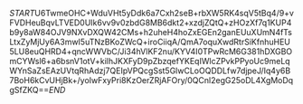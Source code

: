 $START$U6TwmeOHC+WduVHt5yDdk6a7Cxh2seB+rbXW5RK4sqV5tBq4/9+vFVDHeuBqvLTVED0UIk6vv9v0zbdG8MB6dkt2+xzdjZQtQ+zHOzXf7q1KUP4b9y8aW84OJV9NXvDXQW42CMs+h2uheH4hoZxEGEn2ganEUuXUmN4fTsLtxZyMjUy6A3mwI5uTNzBKoZWcQ+iroCiiqA/QmA7oquXwdRtrSiKfnhuHEU5LU8euQHRD4+qncWWVbC/Ji34hVlKF2nu/KYV4I0TPwRcM6G381hDXGBOmCYWsl6+a6bsnV1otV+kilhJKXFyD9pZbzqefYKEqIWlcZPvkPPyoUc9meLqWYnSaZsEAzUVtqRhAdzj7QEIpVPQcgSst5GlwCLoOQDDLfw7djpeJ/Iq4y6B7BoH6kCvUHjBk+/yoIwFxyPri8KzOerZRjAFOry/0QCnl2egG25oDL4XgMoDqgSfZKQ==$END$